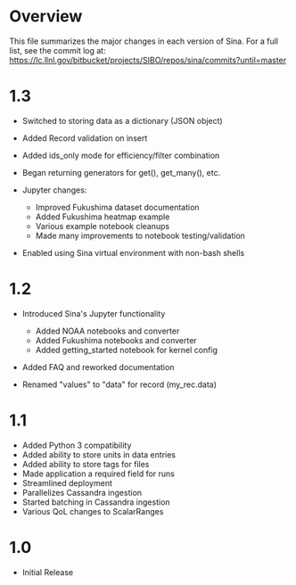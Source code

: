 Overview
========

This file summarizes the major changes in each version of Sina. For a full list,
see the commit log at:
https://lc.llnl.gov/bitbucket/projects/SIBO/repos/sina/commits?until=master

1.3
===
- Switched to storing data as a dictionary (JSON object)
- Added Record validation on insert
- Added ids_only mode for efficiency/filter combination
- Began returning generators for get(), get_many(), etc.
- Jupyter changes:

  - Improved Fukushima dataset documentation
  - Added Fukushima heatmap example
  - Various example notebook cleanups
  - Made many improvements to notebook testing/validation

- Enabled using Sina virtual environment with non-bash shells

1.2
===
- Introduced Sina's Jupyter functionality

  - Added NOAA notebooks and converter
  - Added Fukushima notebooks and converter
  - Added getting_started notebook for kernel config

- Added FAQ and reworked documentation
- Renamed "values" to "data" for record (my_rec.data)

1.1
===
- Added Python 3 compatibility
- Added ability to store units in data entries
- Added ability to store tags for files
- Made application a required field for runs
- Streamlined deployment
- Parallelizes Cassandra ingestion
- Started batching in Cassandra ingestion
- Various QoL changes to ScalarRanges

1.0
===
- Initial Release
